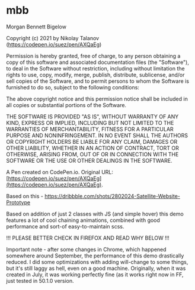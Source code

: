 # mbb
Morgan Bennett Bigelow

Copyright (c) 2021 by Nikolay Talanov (https://codepen.io/suez/pen/AXQaEg)

Permission is hereby granted, free of charge, to any person obtaining a copy of this software and associated documentation files (the "Software"), to deal in the Software without restriction, including without limitation the rights to use, copy, modify, merge, publish, distribute, sublicense, and/or sell copies of the Software, and to permit persons to whom the Software is furnished to do so, subject to the following conditions:

The above copyright notice and this permission notice shall be included in all copies or substantial portions of the Software.

THE SOFTWARE IS PROVIDED "AS IS", WITHOUT WARRANTY OF ANY KIND, EXPRESS OR IMPLIED, INCLUDING BUT NOT LIMITED TO THE WARRANTIES OF MERCHANTABILITY, FITNESS FOR A PARTICULAR PURPOSE AND NONINFRINGEMENT. IN NO EVENT SHALL THE AUTHORS OR COPYRIGHT HOLDERS BE LIABLE FOR ANY CLAIM, DAMAGES OR OTHER LIABILITY, WHETHER IN AN ACTION OF CONTRACT, TORT OR OTHERWISE, ARISING FROM, OUT OF OR IN CONNECTION WITH THE SOFTWARE OR THE USE OR OTHER DEALINGS IN THE SOFTWARE.

A Pen created on CodePen.io. Original URL: [https://codepen.io/suez/pen/AXQaEg](https://codepen.io/suez/pen/AXQaEg).

Based on this - https://dribbble.com/shots/2802024-Satellite-Website-Prototype

Based on addition of just 2 classes with JS (and simple hover) this demo features a lot of cool chaining animations, combined with good performance and sort-of easy-to-maintain scss.

!!! PLEASE BETTER CHECK IN FIREFOX AND READ WHY BELOW !!!

Important note - after some changes in Chrome, which happened somewhere around September, the performance of this demo drastically reduced. I did some optimizations with adding will-change to some things, but it's still laggy as hell, even on a good machine. Originally, when it was created in July, it was working perfectly fine (as it works right now in FF, just tested in 50.1.0 version.



